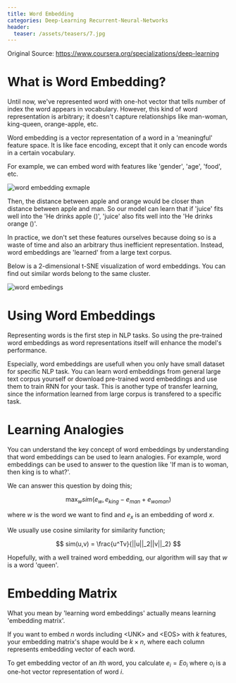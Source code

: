 ```yaml
---
title: Word Embedding
categories: Deep-Learning Recurrent-Neural-Networks
header:
  teaser: /assets/teasers/7.jpg
---
```




Original Source: https://www.coursera.org/specializations/deep-learning



# What is Word Embedding?

Until now, we've represented word with one-hot vector that tells number of index the word appears in vocabulary. However, this kind of word representation is arbitrary; it doesn't capture relationships like man-woman, king-queen, orange-apple, etc.

Word embedding is a vector representation of a word in a 'meaningful' feature space. It is like face encoding, except that it only can encode words in a certain vocabulary.

For example, we can embed word with features like 'gender', 'age', 'food', etc.

![word embedding exmaple](https://lh3.googleusercontent.com/DhF28f90WLqJ1fPXkXjlesvaaC0sGfXFl6yMrrH_raDYRwtqeob5TtEToUdW4MD16J-p_Fnr_0QZvxynfClEAVCWNKaGeDGuu-m_X1SdPHpco8NJ5qlhJgV9381_DnrYI_x97zaxgw=w2400)

Then, the distance between apple and orange would be closer than distance between apple and man. So our model can learn that if 'juice' fits well into the 'He drinks apple ()', 'juice' also fits well into the 'He drinks orange ()'.

In practice, we don't set these features ourselves because doing so is a waste of time and also an arbitrary thus inefficient representation. Instead, word embeddings are 'learned' from a large text corpus.

Below is a 2-dimensional t-SNE visualization of word embeddings. You can find out similar words belong to the same cluster.

![word embedings](https://lh3.googleusercontent.com/-17xtwlO4bb4I8UBRs7OAQYfTuThy4fGD6HIBuhiRkWpkq3kGFcnAY3BA2MNJzDWdv6cV-Q0smYxMT9C6rCWH7URxkZ8mHGS_HtLbBVB44QRHMDcLFWbtw1MXToD5kQ9zSHubp7J3g=w2400)

# Using Word Embeddings

Representing words is the first step in NLP tasks. So using the pre-trained word embeddings as word representations itself will enhance the model's performance.

Especially, word embeddings are usefull when you only have small dataset for specific NLP task. You can learn word embeddings from general large text corpus yourself or download pre-trained word embeddings and use them to train RNN for your task. This is another type of transfer learning, since the information learned from large corpus is transfered to a specific task.

# Learning Analogies

You can understand the key concept of word embeddings by understanding that word embeddings can be used to learn analogies. For example, word embeddings can be used to answer to the question like 'If man is to woman, then king is to what?'.

We can answer this question by doing this;

$$
\max_w sim(e_w, e_{king}-e_{man}+e_{woman})
$$

where $w$ is the word we want to find and $e_x$ is an embedding of word $x$.

We usually use cosine similarity for similarity function;

$$
sim(u,v) = \frac{u^Tv}{||u||_2||v||_2}
$$

Hopefully, with a well trained word embedding, our algorithm will say that $w$ is a word 'queen'.

# Embedding Matrix

What you mean by 'learning word embeddings' actually means learning 'embedding matrix'.

If you want to embed $n$ words including \<UNK\> and \<EOS\> with $k$ features, your embedding matrix's shape would be $k\times n$, where each column represents embedding vector of each word.

To get embedding vector of an $i$th word, you calculate $e_i = Eo_i$ where $o_i$ is a one-hot vector representation of word $i$.
